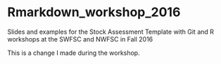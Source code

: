 # Rmarkdown_workshop_2016
Slides and examples for the Stock Assessment Template with Git and R workshops at the SWFSC and NWFSC in Fall 2016

This is a change I made during the workshop.
